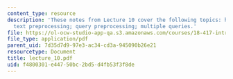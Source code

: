 ```yaml
---
content_type: resource
description: 'These notes from Lecture 10 cover the following topics: history; notation;
  text preprocessing; query preprocessing; multiple queries.'
file: https://ol-ocw-studio-app-qa.s3.amazonaws.com/courses/18-417-introduction-to-computational-molecular-biology-fall-2004/f4800301e44750bc2bd5d4fb53f3f8de_lecture_10.pdf
file_type: application/pdf
parent_uid: 7d35d7d9-97e3-ac34-cd3a-945090b26e21
resourcetype: Document
title: lecture_10.pdf
uid: f4800301-e447-50bc-2bd5-d4fb53f3f8de
---
```

